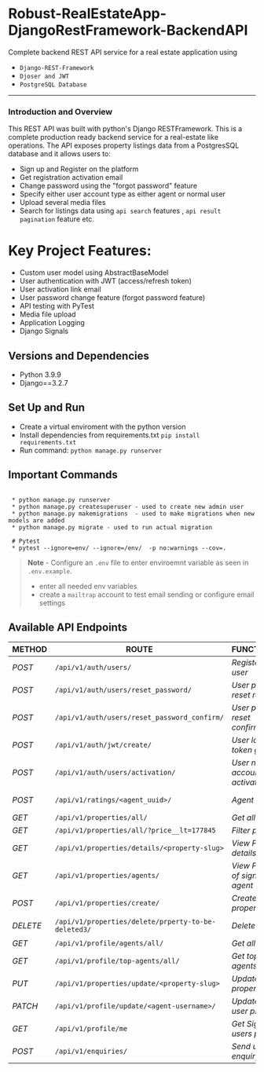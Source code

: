 # Robust-RealEstateApp-DjangoRestFramework-BackendAPI
Complete backend  REST API service for a real estate application using 
 - `Django-REST-Framework`
 - `Djoser and JWT`
 -  `PostgreSQL Database`
-----

### Introduction  and Overview
This REST API was built with python's Django RESTFramework. This is a complete production ready backend service for a real-estate like operations. The API exposes property listings data from a PostgresSQL database and it allows users to:
- Sign up and Register on the platform 
- Get registration activation email
- Change password using the "forgot password" feature 
- Specify either user account type as either agent or normal user 
- Upload several media files 
- Search for listings data using `api search` features , `api result pagination` feature etc.  

# Key Project Features:
- Custom user model using AbstractBaseModel 
- User authentication with JWT (access/refresh token)
- User activation link email
- User password change feature (forgot password feature)
- API testing with PyTest
- Media file upload
- Application Logging
- Django Signals

## Versions and Dependencies
- Python 3.9.9
- Django==3.2.7

## Set Up and Run
- Create a virtual enviroment with the python version
- Install dependencies from requirements.txt `pip install requirements.txt`
- Run command: `python manage.py runserver`

## Important Commands
```

 * python manage.py runserver 
 * python manage.py createsuperuser - used to create new admin user 
 * python manage.py makemigrations  - used to make migrations when new models are added 
 * python manage.py migrate - used to run actual migration

 # Pytest 
 * pytest --ignore=env/ --ignore=/env/  -p no:warnings --cov=.

```
> **Note**  - Configure an `.env` file to enter enviroemnt variable as seen in  `.env.example`. 
>  - enter all needed env variables 
>  - create a `mailtrap` account to test email sending or configure email settings 
## Available API Endpoints
| METHOD | ROUTE | FUNCTIONALITY |ACCESS|
| ------- | ----- | ------------- | ------------- |
| *POST* | ```/api/v1/auth/users/``` | _Register new user_| _All users_|
| *POST* | ```/api/v1/auth/users/reset_password/``` | _User password reset request_| _All users_|
| *POST* | ```/api/v1/auth/users/reset_password_confirm/``` | _User password reset confirmation_| _All users_|
| *POST* | ```/api/v1/auth/jwt/create/``` | _User login and token generation_| _All users_|
| *POST* | ```/api/v1/auth/users/activation/``` | _User new account activation_| _All users_|
| *POST* | ```/api/v1/ratings/<agent_uuid>/``` | _Agent ratings_|  _Authenticated users only_|
| *GET* | ```/api/v1/properties/all/``` | _Get all properties_| _All users_|
| *GET* | ```/api/v1/properties/all/?price__lt=177845``` | _Filter properties_| _All users_|
| *GET* | ```/api/v1/properties/details/<property-slug>``` | _View Property details_| _All users_|
| *GET* | ```/api/v1/properties/agents/``` | _View Properties of signed in agent_| _Authenticated agent only_|
| *POST* | ```/api/v1/properties/create/``` | _Create a new property_| _Authenticated agent only_|
| *DELETE* | ```/api/v1/properties/delete/prperty-to-be-deleted3/``` | _Delete a property_| _Authenticated agent only_|
| *GET* | ```/api/v1/profile/agents/all/``` | _Get all agents_| _All users_|
| *GET* | ```/api/v1/profile/top-agents/all/``` | _Get top rated agents_| _All users_|
| *PUT* | ```/api/v1/properties/update/<property-slug>``` | _Updatea given property_| _Authenticated agent only_|
| *PATCH* | ```/api/v1/profile/update/<agent-username>/``` | _Updatea given user profile_| _Authenticated users only_|
| *GET* | ```/api/v1/profile/me``` | _Get Signed in users profile_| _Authenticated users only_|
| *POST* | ```/api/v1/enquiries/``` | _Send user enquiry email_|  _Authenticated users only_|

